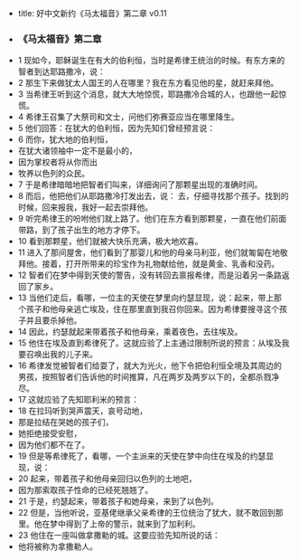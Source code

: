 - title: 好中文新约《马太福音》第二章 v0.11
- ### 《马太福音》第二章
- 1 现如今，耶稣诞生在有大的伯利恒，当时是希律王统治的时候。有东方来的智者到达耶路撒冷，说：
- 2 那生下来做犹太人国王的人在哪里？我在东方看见他的星，就赶来拜他。
- 3 当希律王听到这个消息，就大大地惊慌，耶路撒冷合城的人，也跟他一起惊慌。
- 4 希律王召集了大祭司和文士，问他们弥赛亚应当在哪里降生。
- 5 他们回答：在犹大的伯利恒，因为先知们曾经预言说：
- 6 而你，犹大地的伯利恒，
- 在犹大诸领袖中一定不是最小的，
- 因为掌权者将从你而出
- 牧养以色列的众民。
- 7  于是希律暗暗地把智者们叫来，详细询问了那颗星出现的准确时间。
- 8 而后，他把他们从耶路撒冷打发出去，说： 去，仔细寻找那个孩子。找到的时候，回来报我，我好一起去崇拜他。
- 9 听完希律王的吩咐他们就上路了。他们在东方看到那颗星，一直在他们前面带路，到了孩子出生的地方才停下。
- 10 看到那颗星，他们就被大快乐充满，极大地欢喜。
- 11 进入了那间屋舍，他们看到了那婴儿和他的母亲马利亚，他们就匍匐在地敬拜他。接着，打开所带来的珍宝作为礼物献给他，就是黄金、乳香和没药。
- 12 智者们在梦中得到天使的警告，没有转回去禀报希律，而是沿着另一条路返回了家乡。
- 13 当他们走后，看哪，一位主的天使在梦里向约瑟显现，说：起来，带上那个孩子和他母亲逃亡埃及，住在那里直到我召你回来。因为希律要搜寻这个孩子并且要杀掉他。
- 14 因此，约瑟就起来带着孩子和他母亲，乘着夜色，去往埃及。
- 15 他住在埃及直到希律死了。这就应验了上主通过限制所说的预言：从埃及我要召唤出我的儿子来。
- 16 希律发觉被智者们给耍了，就大为光火，他下令把伯利恒全境及其周边的男孩，按照智者们告诉他的时间推算，凡在两岁及两岁以下的，全都杀戮净尽。
- 17 这就应验了先知耶利米的预言：
- 18 在拉玛听到哭声震天，哀号动地，
- 那是拉结在哭她的孩子们，
- 她拒绝接受安慰，
- 因为他们都不在了。
- 19 但是等希律死了，看哪，一个主派来的天使在梦中向住在埃及的约瑟显现，说：
- 20 起来，带着孩子和他母亲回归以色列的土地吧，
- 因为那索取孩子性命的已经死翘翘了。
- 21 于是，约瑟起来，带着孩子和她母亲，来到了以色列。
- 22 但是，当他听说，亚基佬继承父亲希律的王位统治了犹大，就不敢回到那里。他在梦中得到了上帝的警示，就来到了加利利。
- 23 他住在一座叫做拿撒勒的城。这要应验先知所说的话：
- 他将被称为拿撒勒人。
